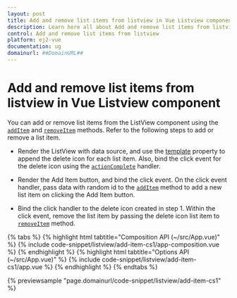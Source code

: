 ```yaml
---
layout: post
title: Add and remove list items from listview in Vue Listview component | Syncfusion
description: Learn here all about Add and remove list items from listview in Syncfusion Vue Listview component of Syncfusion Essential JS 2 and more.
control: Add and remove list items from listview 
platform: ej2-vue
documentation: ug
domainurl: ##DomainURL##
---
```


# Add and remove list items from listview in Vue Listview component

You can add or remove list items from the ListView component using the [`addItem`](https://ej2.syncfusion.com/vue/documentation/api/list-view/#additem) and [`removeItem`](https://ej2.syncfusion.com/vue/documentation/api/list-view/#removeitem) methods.
Refer to the following steps to add or remove a list item.

* Render the ListView with data source, and use the [template](https://ej2.syncfusion.com/vue/documentation/api/list-view/#template) property to append the delete icon for each list item. Also, bind the click event for the delete icon using the [`actionComplete`](https://ej2.syncfusion.com/vue/documentation/api/list-view/#actioncomplete) handler.

* Render the Add Item button, and bind the click event. On the click event handler, pass data with random id to the [`addItem`](https://ej2.syncfusion.com/vue/documentation/api/list-view/#additem) method to add a new list item on clicking the Add Item button.

* Bind the click handler to the delete icon created in step 1. Within the click event, remove the list item by passing the delete icon list item to [`removeItem`](https://ej2.syncfusion.com/vue/documentation/api/list-view/#removeitem) method.

{% tabs %}
{% highlight html tabtitle="Composition API (~/src/App.vue)" %}
{% include code-snippet/listview/add-item-cs1/app-composition.vue %}
{% endhighlight %}
{% highlight html tabtitle="Options API (~/src/App.vue)" %}
{% include code-snippet/listview/add-item-cs1/app.vue %}
{% endhighlight %}
{% endtabs %}
        
{% previewsample "page.domainurl/code-snippet/listview/add-item-cs1" %}